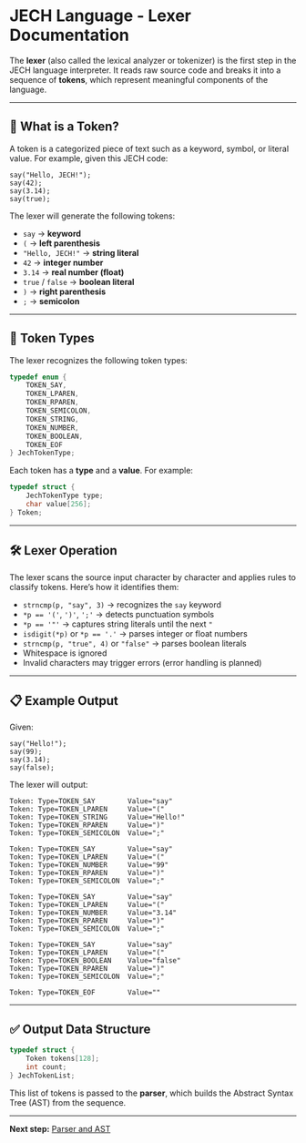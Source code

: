 # JECH Language - Lexer Documentation

The **lexer** (also called the lexical analyzer or tokenizer) is the first step in the JECH language interpreter. It reads raw source code and breaks it into a sequence of **tokens**, which represent meaningful components of the language.

---

## 📌 What is a Token?

A token is a categorized piece of text such as a keyword, symbol, or literal value. For example, given this JECH code:

```jc
say("Hello, JECH!");
say(42);
say(3.14);
say(true);
```

The lexer will generate the following tokens:

* `say` → **keyword**
* `(` → **left parenthesis**
* `"Hello, JECH!"` → **string literal**
* `42` → **integer number**
* `3.14` → **real number (float)**
* `true` / `false` → **boolean literal**
* `)` → **right parenthesis**
* `;` → **semicolon**

---

## 🧾 Token Types

The lexer recognizes the following token types:

```c
typedef enum {
    TOKEN_SAY,
    TOKEN_LPAREN,
    TOKEN_RPAREN,
    TOKEN_SEMICOLON,
    TOKEN_STRING,
    TOKEN_NUMBER,
    TOKEN_BOOLEAN,
    TOKEN_EOF
} JechTokenType;
```

Each token has a **type** and a **value**. For example:

```c
typedef struct {
    JechTokenType type;
    char value[256];
} Token;
```

---

## 🛠 Lexer Operation

The lexer scans the source input character by character and applies rules to classify tokens. Here’s how it identifies them:

* `strncmp(p, "say", 3)` → recognizes the `say` keyword
* `*p == '('`, `')'`, `';'` → detects punctuation symbols
* `*p == '"'` → captures string literals until the next `"`
* `isdigit(*p)` or `*p == '.'` → parses integer or float numbers
* `strncmp(p, "true", 4)` or `"false"` → parses boolean literals
* Whitespace is ignored
* Invalid characters may trigger errors (error handling is planned)

---

## 📋 Example Output

Given:

```jc
say("Hello!");
say(99);
say(3.14);
say(false);
```

The lexer will output:

```
Token: Type=TOKEN_SAY        Value="say"
Token: Type=TOKEN_LPAREN     Value="("
Token: Type=TOKEN_STRING     Value="Hello!"
Token: Type=TOKEN_RPAREN     Value=")"
Token: Type=TOKEN_SEMICOLON  Value=";"

Token: Type=TOKEN_SAY        Value="say"
Token: Type=TOKEN_LPAREN     Value="("
Token: Type=TOKEN_NUMBER     Value="99"
Token: Type=TOKEN_RPAREN     Value=")"
Token: Type=TOKEN_SEMICOLON  Value=";"

Token: Type=TOKEN_SAY        Value="say"
Token: Type=TOKEN_LPAREN     Value="("
Token: Type=TOKEN_NUMBER     Value="3.14"
Token: Type=TOKEN_RPAREN     Value=")"
Token: Type=TOKEN_SEMICOLON  Value=";"

Token: Type=TOKEN_SAY        Value="say"
Token: Type=TOKEN_LPAREN     Value="("
Token: Type=TOKEN_BOOLEAN    Value="false"
Token: Type=TOKEN_RPAREN     Value=")"
Token: Type=TOKEN_SEMICOLON  Value=";"

Token: Type=TOKEN_EOF        Value=""
```

---

## ✅ Output Data Structure

```c
typedef struct {
    Token tokens[128];
    int count;
} JechTokenList;
```

This list of tokens is passed to the **parser**, which builds the Abstract Syntax Tree (AST) from the sequence.

---

**Next step:** [Parser and AST](./parser.md)
